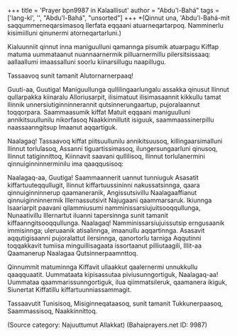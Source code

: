 +++
title = 'Prayer bpn9987 in Kalaallisut'
author = "Abdu'l-Bahá"
tags = ['lang-kl', '', "Abdu'l-Bahá", "unsorted"]
+++
*(Qinnut una, 'Abdu'l-Bahá-mit saqqummerneqarsimasoq Ilerfata eqqaani atuarneqartarpoq. Namminerlu kisimiilluni qinunermi atorneqartarluni.) 


Kialuunniit qinnut inna maniguulluni qamannga pisumik atuarpagu Kiffap matuma uummataanut nuannaarnermik pilluarnermillu pilersitsissaaq: aallaallumi imaassalluni soorlu kiinarsillugu naapillugu. 


Tassaavoq sunit tamanit Alutornarnerpaaq!

Guuti-aa, Guutiga! Maniguullunga qullilingaarlungalu assakka qinusut Ilinnut qullarpakka kiinaralu Alloriusarpit, ilisimatuut ilisimasaannit kikkullu tamat Ilinnik unnersiutiginninnerannit qutsinnerungaartup, pujoralaannut toqqorpara. Saammaasumik kiffat Matuit eqqaani maniguulluni annikitsuullunilu nikorfasoq Naakkinnillutit isiguuk, saammaassinerpillu naassaanngitsup Imaanut aqqartiguk.

Naalagaq! Tassaavoq kiffat piitsuullunilu annikitsuusoq, killingaarsimalluni Ilinnut torlulasoq, Assanni tiguartissimasoq, ilungersungaarluni qinusoq, Ilinnut tatiginnittoq, Kiinnavit saavani qullilisoq, Ilinnut torlulanermini qinnuiginninnerminilu ima qaaqqusisoq:

Naalagaq-aa, Guutiga! Saammaannerit uannut tunniuguk Asasatit kiffartuuteqqullugit, Ilinnut kiffartuussininni nakussatsinnga, qaara qinnuiginninnerup qaamaneranik, Angissutsivillu Naalagaaffianut qinnuiginninnermik Illernassutsivit Najugaani qaammarsaruk. Ikiunnga Isaariarpit paavani qilammiusumi namminissarsiujuitsooqqullunga, Nunaativillu Illernartut iluanni tapersinnga sunit tamanit kiffaanngitsooqqullunga. Naalagaq! Namminissarsiujuissutsip erngusaanik immisinnga; uleruaanik atisalinnga, imaanullu aqqartinnga. Asasavit aqqutigisaanni pujoralattut ilersinnga, qanortorlu tarniga Aqqutinni toqqakkavit tumiisa minguillisagaata issortaanut pilliutaagili, Illit-aa Qaamanerup Naalagaa Qutsinnerpaamnttoq.

Qinnummit matuminnga Kiffavit ullaakkut qaalernermi unnukkullu qaaqquaatit. Uummataata kipisassutaa piviusunngortiguk, Naalagaq-aa! Uummataa qaammarissunngortiguk, ilua qiimmatsileruk, qaamanera ikiguk, Siunertat Kiffatillu kiffartuunniassammagit.

Tassaavutit Tunisisoq, Misiginneqataasoq, sunit tamanit Tukkunerpaasoq, Saammassisoq, Naakkinnittoq.

(Source category: Najuuttumut Allakkat)
(Bahaiprayers.net ID: 9987)
